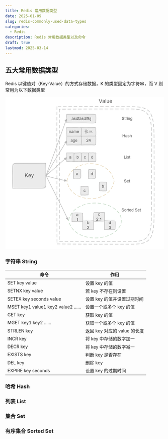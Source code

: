 ```yaml
---
title: Redis 常用数据类型
date: 2025-01-09
slug: redis-commonly-used-data-types
categories:
  - Redis
description: Redis 常用数据类型以及命令
draft: true
lastmod: 2025-03-14
---
```

## 五大常用数据类型

Redis 以键值对（Key-Value）的方式存储数据，K 的类型固定为字符串，而 V 则常用为以下数据类型

![Redis常用数据类型](Redis常用数据类型.png)

### 字符串 String

| 命令                                  | 作用                   |
| ----------------------------------- | -------------------- |
| SET key value                       | 设置 key 的值            |
| SETNX key value                     | 若 key 不存在则设置         |
| SETEX key seconds value             | 设置 key 的值并设置过期时间     |
| MSET key1 value1 key2 value2 ...... | 设置一个或多个 key 的值       |
| GET key                             | 获取 key 的值            |
| MGET key1 key2 ......               | 获取一个或多个 key 的值       |
| STRLEN key                          | 返回 key 对应的 value 的长度 |
| INCR key                            | 将 key 中存储的数字加一       |
| DECR key                            | 将 key 中存储的数字减一       |
| EXISTS key                          | 判断 key 是否存在          |
| DEL key                             | 删除 key               |
| EXPIRE key seconds                  | 设置 key 的过期时间         |


### 哈希 Hash



### 列表 List



### 集合 Set



### 有序集合 Sorted Set

